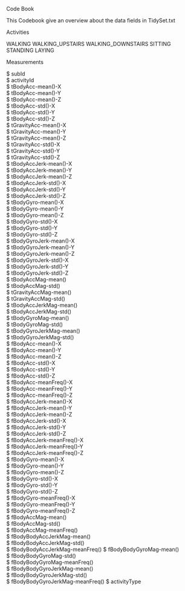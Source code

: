 Code Book

This Codebook give an overview about the data fields in TidySet.txt

Activities

WALKING
WALKING_UPSTAIRS
WALKING_DOWNSTAIRS
SITTING
STANDING
LAYING

Measurements

 $ subId                          
 $ activityId                     
 $ tBodyAcc-mean()-X              
 $ tBodyAcc-mean()-Y             
 $ tBodyAcc-mean()-Z              
 $ tBodyAcc-std()-X               
 $ tBodyAcc-std()-Y               
 $ tBodyAcc-std()-Z              
 $ tGravityAcc-mean()-X          
 $ tGravityAcc-mean()-Y          
 $ tGravityAcc-mean()-Z          
 $ tGravityAcc-std()-X            
 $ tGravityAcc-std()-Y            
 $ tGravityAcc-std()-Z            
 $ tBodyAccJerk-mean()-X          
 $ tBodyAccJerk-mean()-Y          
 $ tBodyAccJerk-mean()-Z          
 $ tBodyAccJerk-std()-X           
 $ tBodyAccJerk-std()-Y           
 $ tBodyAccJerk-std()-Z         
 $ tBodyGyro-mean()-X             
 $ tBodyGyro-mean()-Y             
 $ tBodyGyro-mean()-Z            
 $ tBodyGyro-std()-X              
 $ tBodyGyro-std()-Y              
 $ tBodyGyro-std()-Z             
 $ tBodyGyroJerk-mean()-X         
 $ tBodyGyroJerk-mean()-Y        
 $ tBodyGyroJerk-mean()-Z        
 $ tBodyGyroJerk-std()-X          
 $ tBodyGyroJerk-std()-Y          
 $ tBodyGyroJerk-std()-Z          
 $ tBodyAccMag-mean()             
 $ tBodyAccMag-std()              
 $ tGravityAccMag-mean()          
 $ tGravityAccMag-std()           
 $ tBodyAccJerkMag-mean()         
 $ tBodyAccJerkMag-std()          
 $ tBodyGyroMag-mean()            
 $ tBodyGyroMag-std()             
 $ tBodyGyroJerkMag-mean()        
 $ tBodyGyroJerkMag-std()         
 $ fBodyAcc-mean()-X              
 $ fBodyAcc-mean()-Y              
 $ fBodyAcc-mean()-Z              
 $ fBodyAcc-std()-X               
 $ fBodyAcc-std()-Y               
 $ fBodyAcc-std()-Z               
 $ fBodyAcc-meanFreq()-X          
 $ fBodyAcc-meanFreq()-Y          
 $ fBodyAcc-meanFreq()-Z          
 $ fBodyAccJerk-mean()-X          
 $ fBodyAccJerk-mean()-Y          
 $ fBodyAccJerk-mean()-Z          
 $ fBodyAccJerk-std()-X           
 $ fBodyAccJerk-std()-Y           
 $ fBodyAccJerk-std()-Z           
 $ fBodyAccJerk-meanFreq()-X      
 $ fBodyAccJerk-meanFreq()-Y      
 $ fBodyAccJerk-meanFreq()-Z      
 $ fBodyGyro-mean()-X             
 $ fBodyGyro-mean()-Y             
 $ fBodyGyro-mean()-Z             
 $ fBodyGyro-std()-X              
 $ fBodyGyro-std()-Y              
 $ fBodyGyro-std()-Z              
 $ fBodyGyro-meanFreq()-X         
 $ fBodyGyro-meanFreq()-Y         
 $ fBodyGyro-meanFreq()-Z        
 $ fBodyAccMag-mean()             
 $ fBodyAccMag-std()             
 $ fBodyAccMag-meanFreq()         
 $ fBodyBodyAccJerkMag-mean()     
 $ fBodyBodyAccJerkMag-std()      
 $ fBodyBodyAccJerkMag-meanFreq() 
 $ fBodyBodyGyroMag-mean()        
 $ fBodyBodyGyroMag-std()        
 $ fBodyBodyGyroMag-meanFreq()    
 $ fBodyBodyGyroJerkMag-mean()   
 $ fBodyBodyGyroJerkMag-std()     
 $ fBodyBodyGyroJerkMag-meanFreq()
 $ activityType                   

